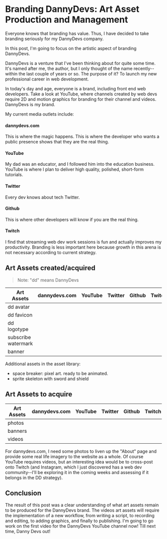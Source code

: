 # Branding DannyDevs: Art Asset Production and Management

Everyone knows that branding has value. Thus, I have decided to take branding seriously for my DannyDevs company.

In this post, I'm going to focus on the artistic aspect of branding DannyDevs.

DannyDevs is a venture that I've been thinking about for quite some time. It's named after me, the author, but I only thought of the name recently--within the last couple of years or so. The purpose of it? To launch my new professional career in web development.

In today's day and age, everyone is a brand, including front end web developers. Take a look at YouTube, where channels created by web devs require 2D and motion graphics for branding for their channel and videos. DannyDevs is my brand.

My current media outlets include:

#### dannydevs.com
This is where the magic happens. This is where the developer who wants a public presence shows that they are the real thing.

#### YouTube

My dad was an educator, and I followed him into the education business. YouTube is where I plan to deliver high quality, polished, short-form tutorials.

#### Twitter

Every dev knows about tech Twitter.

#### Github

This is where other developers will know if you are the real thing.

#### Twitch

I find that streaming web dev work sessions is fun and actually improves my productivity. Branding is less important here because growth in this arena is not necessary according to current strategy.
## Art Assets created/acquired

> Note: "dd" means DannyDevs


| Art Assets  | dannydevs.com | YouTube | Twitter | Github | Twitch
| ----------- | ----------- | ----------- | ----------- | ----------- | ----------- |
| dd avatar  | <div i-carbon-checkmark></div> | <div i-carbon-checkmark></div> | <div i-carbon-checkmark></div> | <div i-carbon-checkmark></div> | <div i-carbon-checkmark></div>
| dd favicon  | <div i-carbon-checkmark></div> |  |  |  |
| dd logotype  | <div i-carbon-checkmark></div> |   | <div i-carbon-checkmark></div> | <div i-carbon-checkmark></div> | <div i-carbon-checkmark></div>
| subscribe watermark  |  |  <div i-carbon-checkmark></div> |  |  |
| banner  |  |  |  |  |  <div i-carbon-checkmark></div>

Additional assets in the asset library:

- space breaker: pixel art. ready to be animated.
- sprite skeleton with sword and shield

## Art Assets to acquire

| Art Assets  | dannydevs.com | YouTube | Twitter | Github | Twitch
| ----------- | ----------- | ----------- | ----------- | ----------- | ----------- |
| photos | <div i-carbon-checkmark></div> | | | |
| banners | <div i-carbon-checkmark></div> | <div i-carbon-checkmark></div> | | | <div i-carbon-checkmark></div>
| videos | | <div i-carbon-checkmark></div> | <div i-carbon-checkmark></div> | |

For dannydevs.com, I need some photos to liven up the "About" page and provide some real life imagery to the website as a whole. Of course YouTube requires videos, but an interesting idea would be to cross-post onto Twitch (and Instagram, which I just discovered has a web dev community--I'll be exploring it in the coming weeks and assessing if it belongs in the DD strategy).

## Conclusion

The result of this post was a clear understanding of what art assets remain to be produced for the DannyDevs brand. The videos art assets will require the implementation of a new workflow, from writing a script, to recording and editing, to adding graphics, and finally to publishing. I'm going to go work on the first video for the DannyDevs YouTube channel now! Till next time, Danny Devs out!
